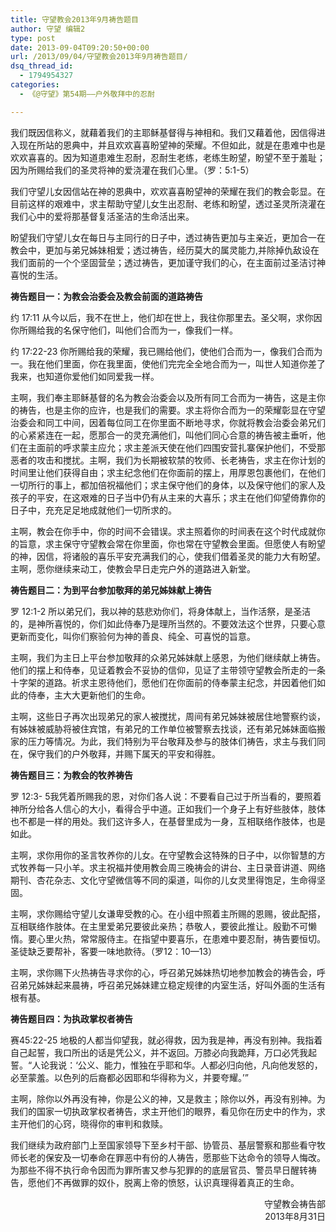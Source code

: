 ```yaml
---
title: 守望教会2013年9月祷告题目
author: 守望 编辑2
type: post
date: 2013-09-04T09:20:50+00:00
url: /2013/09/04/守望教会2013年9月祷告题目/
dsq_thread_id:
  - 1794954327
categories:
  - 《@守望》第54期——户外敬拜中的忍耐

---
```

<!--more-->我们既因信称义，就藉着我们的主耶稣基督得与神相和。我们又藉着他，因信得进入现在所站的恩典中，并且欢欢喜喜盼望神的荣耀。不但如此，就是在患难中也是欢欢喜喜的。因为知道患难生忍耐，忍耐生老练，老练生盼望，盼望不至于羞耻；因为所赐给我们的圣灵将神的爱浇灌在我们心里。（罗：5:1-5）

我们守望儿女因信站在神的恩典中，欢欢喜喜盼望神的荣耀在我们的教会彰显。在目前这样的艰难中，求主帮助守望儿女生出忍耐、老练和盼望，透过圣灵所浇灌在我们心中的爱将那基督复活圣洁的生命活出来。
  
盼望我们守望儿女在每日与主同行的日子中，透过祷告更加与主亲近，更加合一在教会中，更加与弟兄姊妹相爱；透过祷告，经历莫大的属灵能力,并除掉仇敌设在我们面前的一个个坚固营垒；透过祷告，更加谨守我们的心，在主面前过圣洁讨神喜悦的生活。

**祷告题目一：为教会治委会及教会前面的道路祷告**

约 17:11 从今以后，我不在世上，他们却在世上，我往你那里去。圣父啊，求你因你所赐给我的名保守他们，叫他们合而为一，像我们一样。
  
约 17:22-23 你所赐给我的荣耀，我已赐给他们，使他们合而为一，像我们合而为一。我在他们里面，你在我里面，使他们完完全全地合而为一，叫世人知道你差了我来，也知道你爱他们如同爱我一样。
  
主啊，我们奉主耶稣基督的名为教会治委会以及所有同工合而为一祷告，这是主你的祷告，也是主你的应许，也是我们的需要。求主将你合而为一的荣耀彰显在守望治委会和同工中间，因着每位同工在你里面不断地寻求，你就将教会治委会弟兄们的心紧紧连在一起，愿那合一的灵充满他们，叫他们同心合意的祷告被主垂听，他们在主面前的呼求蒙主应允；求主差派天使在他们四围安营扎寨保护他们，不受那恶者的攻击和搅扰。主啊，我们为长期被软禁的牧师、长老祷告，求主在你计划的时间里让他们获得自由；求主纪念他们在你面前的摆上，用厚恩包裹他们，在他们一切所行的事上，都加倍祝福他们；求主保守他们的身体，以及保守他们的家人及孩子的平安，在这艰难的日子当中仍有从主来的大喜乐；求主在他们仰望倚靠你的日子中，充充足足地成就他们一切所求的。
  
主啊，教会在你手中，你的时间不会错误。求主照着你的时间表在这个时代成就你的旨意，求主保守守望教会常在你里面，你也常在守望教会里面。但愿使人有盼望的神，因信，将诸般的喜乐平安充满我们的心，使我们借着圣灵的能力大有盼望。主啊，愿你继续来动工，使教会早日走完户外的道路进入新堂。

**祷告题目二：为到平台参加敬拜的弟兄姊妹献上祷告**

罗 12:1-2 所以弟兄们，我以神的慈悲劝你们，将身体献上，当作活祭，是圣洁的，是神所喜悦的，你们如此侍奉乃是理所当然的。不要效法这个世界，只要心意更新而变化，叫你们察验何为神的善良、纯全、可喜悦的旨意。
  
主啊，我们为主日上平台参加敬拜的众弟兄姊妹献上感恩，为他们继续献上祷告。他们的摆上和侍奉，见证着教会不妥协的信仰，见证了主带领守望教会所走的一条十字架的道路。祈求主恩待他们，愿他们在你面前的侍奉蒙主纪念，并因着他们如此的侍奉，主大大更新他们的生命。
  
主啊，这些日子再次出现弟兄的家人被搅扰，周间有弟兄姊妹被居住地警察约谈，有姊妹被威胁将被住宾馆，有弟兄的工作单位被警察去找谈，还有弟兄姊妹面临搬家的压力等情况。为此，我们特别为平台敬拜及参与的肢体们祷告，求主与我们同在，保守我们的户外敬拜，并赐下属天的平安和得胜。

**祷告题目三：为教会的牧养祷告**

罗 12:3- 5我凭着所赐我的恩，对你们各人说：不要看自己过于所当看的，要照着神所分给各人信心的大小，看得合乎中道。正如我们一个身子上有好些肢体，肢体也不都是一样的用处。我们这许多人，在基督里成为一身，互相联络作肢体，也是如此。
  
主啊，求你用你的圣言牧养你的儿女。在守望教会这特殊的日子中，以你智慧的方式牧养每一只小羊。求主祝福并使用教会周三晚祷会的讲台、主日录音讲道、网络期刊、杏花杂志、文化守望微信等不同的渠道，叫你的儿女灵里得饱足，生命得坚固。
  
主啊，求你赐给守望儿女谦卑受教的心。在小组中照着主所赐的恩赐，彼此配搭，互相联络作肢体。在主里爱弟兄要彼此亲热；恭敬人，要彼此推让。殷勤不可懒惰。要心里火热，常常服侍主。在指望中要喜乐，在患难中要忍耐，祷告要恒切。圣徒缺乏要帮补，客要一味地款待。（罗12：10—13）
  
主啊，求你赐下火热祷告寻求你的心，呼召弟兄姊妹热切地参加教会的祷告会，呼召弟兄姊妹起来晨祷，呼召弟兄姊妹建立稳定规律的内室生活，好叫外面的生活有根有基。

**祷告题目四：为执政掌权者祷告**

赛45:22-25 地极的人都当仰望我，就必得救，因为我是神，再没有别神。我指着自己起誓，我口所出的话是凭公义，并不返回。万膝必向我跪拜，万口必凭我起誓。“人论我说：‘公义、能力，惟独在乎耶和华。人都必归向他，凡向他发怒的，必至蒙羞。以色列的后裔都必因耶和华得称为义，并要夸耀。’”

主啊，除你以外再没有神，你是公义的神，又是救主；除你以外，再没有别神。为我们的国家一切执政掌权者祷告，求主开他们的眼界，看见你在历史中的作为，求主开他们的心窍，晓得你的审判和救赎。

我们继续为政府部门上至国家领导下至乡村干部、协管员、基层警察和那些看守牧师长老的保安及一切奉命在罪恶中有份的人祷告，愿那些下达命令的领导人悔改。为那些不得不执行命令因而为罪所害又参与犯罪的的底层官员、警员早日醒转祷告，愿他们不再做罪的奴仆，脱离上帝的愤怒，认识真理得着真正的生命。

<p style="text-align: right;">
  守望教会祷告部<br /> 2013年8月31日
</p>